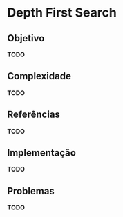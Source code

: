 # Depth First Search

## Objetivo
**TODO**

## Complexidade
**TODO**

## Referências
**TODO**

## Implementação
**TODO**

## Problemas
**TODO**